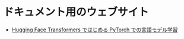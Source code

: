 # ドキュメント用のウェブサイト

* [Hugging Face Transformers ではじめる PyTorch での言語モデル学習](pytorch_train_language_model.md)